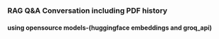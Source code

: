 ### RAG Q&A Conversation including PDF history
#### using opensource models-(huggingface embeddings and groq_api)